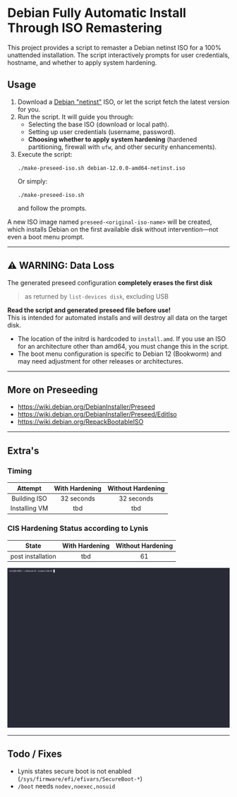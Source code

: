 # Debian Fully Automatic Install Through ISO Remastering

This project provides a script to remaster a Debian netinst ISO for a 100% unattended installation. The script interactively prompts for user credentials, hostname, and whether to apply system hardening.

## Usage

1. Download a [Debian "netinst"](https://www.debian.org/CD/netinst/) ISO, or let the script fetch the latest version for you.
2. Run the script. It will guide you through:
    - Selecting the base ISO (download or local path).
    - Setting up user credentials (username, password).
    - **Choosing whether to apply system hardening** (hardened partitioning, firewall with `ufw`, and other security enhancements).
3. Execute the script:
   ```
   ./make-preseed-iso.sh debian-12.0.0-amd64-netinst.iso
   ```
   Or simply:
   ```
   ./make-preseed-iso.sh
   ```
   and follow the prompts.

A new ISO image named `preseed-<original-iso-name>` will be created, which installs Debian on the first available disk without intervention—not even a boot menu prompt.

---

## ⚠️ WARNING: Data Loss

The generated preseed configuration **completely erases the first disk**  
> as returned by `list-devices disk`, excluding USB

**Read the script and generated preseed file before use!**  
This is intended for automated installs and will destroy all data on the target disk.

- The location of the initrd is hardcoded to `install.amd`. If you use an ISO for an architecture other than amd64, you must change this in the script.
- The boot menu configuration is specific to Debian 12 (Bookworm) and may need adjustment for other releases or architectures.

---

## More on Preseeding

- https://wiki.debian.org/DebianInstaller/Preseed
- https://wiki.debian.org/DebianInstaller/Preseed/EditIso
- https://wiki.debian.org/RepackBootableISO

---

## Extra's

### Timing

| Attempt         | With Hardening | Without Hardening |
| :-------------: | :------------: | :---------------: |
| Building ISO    | 32 seconds     | 32 seconds        |
| Installing VM   | tbd            | tbd               |

### CIS Hardening Status according to Lynis

| State             | With Hardening | Without Hardening |
| :---------------: | :------------: | :---------------: |
| post installation | tbd            | 61                |

![Demo of script](.github/images/719057.gif)

---

## Todo / Fixes

- Lynis states secure boot is not enabled (`/sys/firmware/efi/efivars/SecureBoot-*`)
- `/boot` needs `nodev,noexec,nosuid`